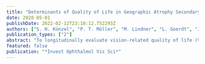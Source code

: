 ```yaml
---
title: "Determinants of Quality of Life in Geographic Atrophy Secondary to Age-Related Macular Degeneration"
date: 2020-05-01
publishDate: 2022-02-12T23:10:12.752293Z
authors: ["S. H. Künzel", "P. T. Möller", "M. Lindner", "L. Goerdt", "J. Nadal", "M. Schmid", "S. Schmitz-Valckenberg", "F. G. Holz", "M. Fleckenstein", "M. Pfau"]
publication_types: ["2"]
abstract: "To longitudinally evaluate vision-related quality of life (VRQoL) in geographic atrophy (GA) secondary to age-related macular degeneration (AMD) and define its relation to visual function and structural biomarkers. Patients with GA secondary to AMD were recruited in the context of the prospective, non-interventional, natural-history Directional Spread in Geographic-Atrophy study (NCT02051998). Fundus autofluorescence and infrared reflectance images were semi-automatically annotated for GA. Linear mixed-effects models were applied to investigate the association of putative determinants with the National Eye Institute Visual Function Questionnaire 25 (NEI VFQ-25) VRQoL. A total of 87 patients with a mean age ± SD of 77.07 ± 7.49 years were included in the analysis. At baseline, median (IQR) best-corrected visual acuity (BCVA) was 0.3 (0.51) for the better eye and 0.89 (0.76) for the worse eye; 46% of the patients showed binocular and 25.3% monocular non-central GA. The VRQoL composite score was impaired: 69.96 (24.03). Sixty-six patients with a median of 2 (2) follow-up visits after 1.08 (0.78) years were examined longitudinally. Vision-related quality of life is significantly impaired in patients with GA secondary to AMD. The cross-sectional and longitudinal association of VRQoL with visual functional and structural biomarkers supports the validity of the NEI VFQ-25 VRQoL."
featured: false
publication: "*Invest Ophthalmol Vis Sci*"
---
```


